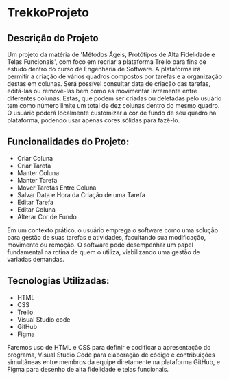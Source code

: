 <h1>TrekkoProjeto</h1>

<h2>Descrição do Projeto</h2>
<p>Um projeto da matéria de 'Métodos Ágeis, Protótipos de Alta Fidelidade e Telas Funcionais', com foco em recriar a plataforma Trello para fins de estudo dentro do curso de Engenharia de Software.  
A plataforma irá permitir a criação de vários quadros compostos por tarefas e a organização destas em colunas. Será possível consultar data de criação das tarefas, editá-las ou removê-las bem como as movimentar livremente entre diferentes colunas. Estas, que podem ser criadas ou deletadas pelo usuário tem como número limite um total de dez colunas dentro do mesmo quadro. O usuário poderá localmente customizar a cor de fundo de seu quadro na plataforma, podendo usar apenas cores sólidas para fazê-lo.</p>  

<h2>Funcionalidades do Projeto:</h2>  
<ul>
<li>Criar Coluna</li>
<li>Criar Tarefa</li>
<li>Manter Coluna</li>
<li>Manter Tarefa</li>
<li>Mover Tarefas Entre Coluna</li>
<li>Salvar Data e Hora da Criação de uma Tarefa</li>
<li>Editar Tarefa</li>
<li>Editar Coluna</li>
<li>Alterar Cor de Fundo</li>
</ul>

<p>Em um contexto prático, o usuário emprega o software como uma solução para gestão de suas tarefas e atividades, facultando sua modificação, movimento ou remoção. O software pode desempenhar um papel fundamental na rotina de quem o utiliza, viabilizando uma gestão de variadas demandas.</p>

<h2>Tecnologias Utilizadas:</h2>  
<ul>
<li>HTML</li> 
<li>CSS</li>  
<li>Trello</li>
<li>Visual Studio code</li>
<li>GitHub</li> 
<li>Figma</li> 
</ul>
Faremos uso de HTML e CSS para definir e codificar a apresentação do programa, Visual Studio Code para elaboração de código e contribuições simultâneas entre membros da equipe diretamente na plataforma GitHub, e Figma para desenho de alta fidelidade e telas funcionais.
